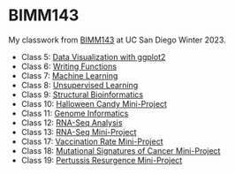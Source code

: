 # BIMM143

My classwork from [BIMM143](https://bioboot.github.io/bimm143_W23/) at UC San Diego Winter 2023.

- Class 5: [Data Visualization with ggplot2](https://github.com/macroglossum-stellatarum/bimm143_github/blob/main/class05/class05.pdf)
- Class 6: [Writing Functions](https://github.com/macroglossum-stellatarum/bimm143_github/blob/main/class06/class06.md)
- Class 7: [Machine Learning](https://github.com/macroglossum-stellatarum/bimm143_github/blob/main/class07/class07.md)
- Class 8: [Unsupervised Learning]()
- Class 9: [Structural Bioinformatics]()
- Class 10: [Halloween Candy Mini-Project]()
- Class 11: [Genome Informatics]()
- Class 12: [RNA-Seq Analysis]()
- Class 13: [RNA-Seq Mini-Project]()
- Class 17: [Vaccination Rate Mini-Project]()
- Class 18: [Mutational Signatures of Cancer Mini-Project]()
- Class 19: [Pertussis Resurgence Mini-Project]()

